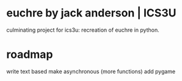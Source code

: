 # euchre by jack anderson | ICS3U
culminating project for ics3u: recreation of euchre in python. 

# roadmap
write text based
make asynchronous (more functions)
add pygame
